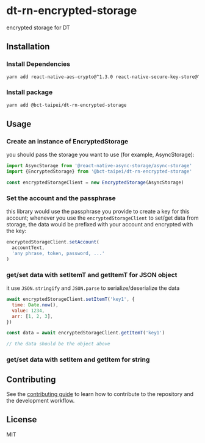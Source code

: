 # dt-rn-encrypted-storage

encrypted storage for DT

## Installation

### Install Dependencies

```sh
yarn add react-native-aes-crypto@^1.3.0 react-native-secure-key-store@^2.0.0
```

### Install package

```sh
yarn add @bct-taipei/dt-rn-encrypted-storage
```

## Usage

### Create an instance of EncryptedStorage

you should pass the storage you want to use (for example, AsyncStorage):

```js
import AsyncStorage from '@react-native-async-storage/async-storage'
import {EncryptedStorage} from '@bct-taipei/dt-rn-encrypted-storage'

const encryptedStorageClient = new EncryptedStorage(AsyncStorage)
```

### Set the account and the passphrase

this library would use the passphrase you provide to create a key for this account; whenever you use the `encryptedStorageClient` to set/get data from storage, the data would be prefixed with your account and encrypted with the key:

```js
encryptedStorageClient.setAccount(
  accountText,
  'any phrase, token, password, ...'
)
```

### get/set data with setItemT and getItemT for JSON object

it use `JSON.stringify` and `JSON.parse` to serialize/deserialize the data

```js
await encryptedStorageClient.setItemT('key1', {
  time: Date.now(),
  value: 1234,
  arr: [1, 2, 3],
})

const data = await encryptedStorageClient.getItemT('key1')

// the data should be the object above
```

### get/set data with setItem and getItem for string

## Contributing

See the [contributing guide](CONTRIBUTING.md) to learn how to contribute to the repository and the development workflow.

## License

MIT
